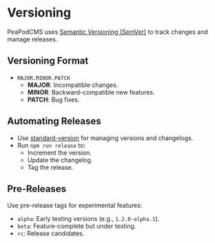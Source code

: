 # Versioning

PeaPodCMS uses [Semantic Versioning (SemVer)](https://semver.org/) to track changes and manage releases.

## Versioning Format
- `MAJOR.MINOR.PATCH`
  - **MAJOR**: Incompatible changes.
  - **MINOR**: Backward-compatible new features.
  - **PATCH**: Bug fixes.

## Automating Releases
- Use [standard-version](https://github.com/conventional-changelog/standard-version) for managing versions and changelogs.
- Run `npm run release` to:
  - Increment the version.
  - Update the changelog.
  - Tag the release.

## Pre-Releases
Use pre-release tags for experimental features:
- `alpha`: Early testing versions (e.g., `1.2.0-alpha.1`).
- `beta`: Feature-complete but under testing.
- `rc`: Release candidates.